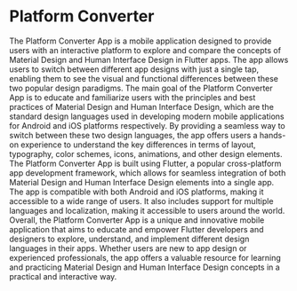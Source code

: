 
# Platform Converter

The Platform Converter App is a mobile application designed to provide users with an interactive
platform to explore and compare the concepts of Material Design and Human Interface Design in
Flutter apps. The app allows users to switch between different app designs with just a single tap,
enabling them to see the visual and functional differences between these two popular design
paradigms.
The main goal of the Platform Converter App is to educate and familiarize users with the
principles and best practices of Material Design and Human Interface Design, which are the
standard design languages used in developing modern mobile applications for Android and iOS
platforms respectively. By providing a seamless way to switch between these two design
languages, the app offers users a hands-on experience to understand the key differences in terms
of layout, typography, color schemes, icons, animations, and other design elements.
The Platform Converter App is built using Flutter, a popular cross-platform app development
framework, which allows for seamless integration of both Material Design and Human Interface
Design elements into a single app. The app is compatible with both Android and iOS platforms,
making it accessible to a wide range of users. It also includes support for multiple languages and
localization, making it accessible to users around the world.
Overall, the Platform Converter App is a unique and innovative mobile application that aims to
educate and empower Flutter developers and designers to explore, understand, and implement
different design languages in their apps. Whether users are new to app design or experienced
professionals, the app offers a valuable resource for learning and practicing Material Design and
Human Interface Design concepts in a practical and interactive way.
